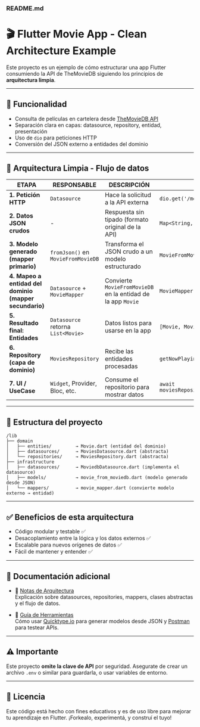 ### README.md

# 🎬 Flutter Movie App - Clean Architecture Example

Este proyecto es un ejemplo de cómo estructurar una app Flutter consumiendo la API de TheMovieDB siguiendo los principios de **arquitectura limpia**.

---

## 🚀 Funcionalidad

- Consulta de películas en cartelera desde [TheMovieDB API](https://developers.themoviedb.org/3)
- Separación clara en capas: datasource, repository, entidad, presentación
- Uso de `dio` para peticiones HTTP
- Conversión del JSON externo a entidades del dominio

---

## 🧠 Arquitectura Limpia - Flujo de datos

| ETAPA | RESPONSABLE | DESCRIPCIÓN | EJEMPLO |
|-------|-------------|-------------|---------|
| **1. Petición HTTP** | `Datasource` | Hace la solicitud a la API externa | `dio.get('/movie/now_playing')` |
| **2. Datos JSON crudos** | - | Respuesta sin tipado (formato original de la API) | `Map<String, dynamic>` |
| **3. Modelo generado (mapper primario)** | `fromJson()` en `MovieFromMovieDB` | Transforma el JSON crudo a un modelo estructurado | `MovieFromMovieDB.fromJson(json)` |
| **4. Mapeo a entidad del dominio (mapper secundario)** | `Datasource` + `MovieMapper` | Convierte `MovieFromMovieDB` en la entidad de la app `Movie` | `MovieMapper.movieDBToEntity(movieDb)` |
| **5. Resultado final: Entidades** | `Datasource` retorna `List<Movie>` | Datos listos para usarse en la app | `[Movie, Movie, ...]` |
| **6. Repository (capa de dominio)** | `MoviesRepository` | Recibe las entidades procesadas | `getNowPlaying()` |
| **7. UI / UseCase** | `Widget`, Provider, Bloc, etc. | Consume el repositorio para mostrar datos | `await moviesRepository.getNowPlaying()` |

---

## 📂 Estructura del proyecto

```plaintext
/lib
├── domain
│   ├── entities/         → Movie.dart (entidad del dominio)
│   ├── datasources/      → MoviesDatasource.dart (abstracta)
│   └── repositories/     → MoviesRepository.dart (abstracta)
├── infrastructure
│   ├── datasources/      → MoviedbDatasource.dart (implementa el datasource)
│   ├── models/           → movie_from_moviedb.dart (modelo generado desde JSON)
│   └── mappers/          → movie_mapper.dart (convierte modelo externo → entidad)
```

---

## ✅ Beneficios de esta arquitectura

- Código modular y testable ✅
- Desacoplamiento entre la lógica y los datos externos ✅
- Escalable para nuevos orígenes de datos ✅
- Fácil de mantener y entender ✅

---
## 📎 Documentación adicional

- 📘 [Notas de Arquitectura](ARCHITECTURE_NOTES.md)  
  Explicación sobre datasources, repositories, mappers, clases abstractas y el flujo de datos.

- 🧰 [Guía de Herramientas](TOOLS.md)  
  Cómo usar [Quicktype.io](https://app.quicktype.io) para generar modelos desde JSON y [Postman](https://www.postman.com/) para testear APIs.

---

## ⚠️ Importante

Este proyecto **omite la clave de API** por seguridad. Asegurate de crear un archivo `.env` o similar para guardarla, o usar variables de entorno.

---

## 📜 Licencia

Este código está hecho con fines educativos y es de uso libre para mejorar tu aprendizaje en Flutter. ¡Forkealo, experimentá, y construí el tuyo!
